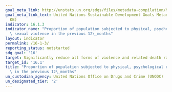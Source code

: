 ```yaml
---
goal_meta_link: http://unstats.un.org/sdgs/files/metadata-compilation/Metadata-Goal-16.pdf
goal_meta_link_text: United Nations Sustainable Development Goals Metadata (PDF 1,362
  KB)
indicator: 16.1.3
indicator_name: "Proportion of population subjected to physical, psychological or\
  \ sexual violence in the previous 12\_months"
layout: indicator
permalink: /16-1-3/
reporting_status: notstarted
sdg_goal: '16'
target: Significantly reduce all forms of violence and related death rates everywhere
target_id: '16.1'
title: "Proportion of population subjected to physical, psychological or sexual violence\
  \ in the previous 12\_months"
un_custodian_agency: United Nations Office on Drugs and Crime (UNODC)
un_designated_tier: '2'
---
```

